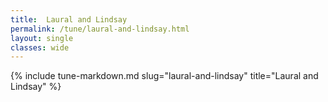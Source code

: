 ```yaml
---
title:  Laural and Lindsay
permalink: /tune/laural-and-lindsay.html
layout: single
classes: wide
---
```

{% include tune-markdown.md slug="laural-and-lindsay" title="Laural and Lindsay" %}

